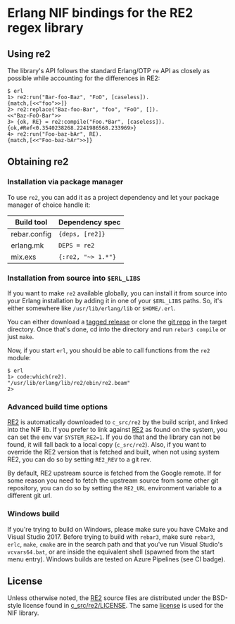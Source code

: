 Erlang NIF bindings for the RE2 regex library
=============================================

Using re2
---------

The library\'s API follows the standard Erlang/OTP `re` API as closely
as possible while accounting for the differences in RE2:

```
$ erl
1> re2:run("Bar-foo-Baz", "FoO", [caseless]).
{match,[<<"foo">>]}
2> re2:replace("Baz-foo-Bar", "foo", "FoO", []).
<<"Baz-FoO-Bar">>
3> {ok, RE} = re2:compile("Foo.*Bar", [caseless]).
{ok,#Ref<0.3540238268.2241986568.233969>}
4> re2:run("Foo-baz-bAr", RE).
{match,[<<"Foo-baz-bAr">>]}
```

Obtaining re2
-------------

### Installation via package manager

To use `re2`, you can add it as a project dependency and let your
package manager of choice handle it:

| Build tool   | Dependency spec    |
| ----------   | ---------------    |
| rebar.config | `{deps, [re2]}`    |
| erlang.mk    | `DEPS = re2`       |
| mix.exs      | `{:re2, "~> 1.*"}` |

### Installation from source into `$ERL_LIBS`

If you want to make `re2` available globally, you can install it from
source into your Erlang installation by adding it in one of your
`$ERL_LIBS` paths. So, it\'s either somewhere like `/usr/lib/erlang/lib`
or `$HOME/.erl`.

You can either download a [tagged release](https://github.com/tuncer/re2/releases) or clone
the [git repo](https://github.com/tuncer/re2) in the target directory. Once
that\'s done, cd into the directory and run `rebar3 compile` or just
`make`.

Now, if you start `erl`, you should be able to call functions from the
`re2` module:

```
$ erl
1> code:which(re2).
"/usr/lib/erlang/lib/re2/ebin/re2.beam"
2>
```

### Advanced build time options

[RE2](https://github.com/google/re2) is automatically downloaded to
`c_src/re2` by the build script, and linked into the NIF lib. If you
prefer to link against [RE2](https://github.com/google/re2) as found on
the system, you can set the env var `SYSTEM_RE2=1`. If you do that and
the library can not be found, it will fall back to a local copy
(`c_src/re2`). Also, if you want to override the RE2 version that is
fetched and built, when not using system RE2, you can do so by setting
`RE2_REV` to a git rev.

By default, RE2 upstream source is fetched from the Google remote. If
for some reason you need to fetch the upstream source from some other
git repository, you can do so by setting the `RE2_URL` environment
variable to a different git url.

### Windows build

If you're trying to build on Windows, please make sure you have CMake and
Visual Studio 2017. Before trying to build with `rebar3`, make sure
`rebar3`, `erlc`, `make`, `cmake` are in the search path and that you've
run Visual Studio's `vcvars64.bat`, or are inside the equivalent shell
(spawned from the start menu entry). Windows builds are tested on Azure
Pipelines (see CI badge).

License
-------

Unless otherwise noted, the [RE2](https://github.com/google/re2) source
files are distributed under the BSD-style license found in
[c\_src/re2/LICENSE](https://raw.githubusercontent.com/google/re2/master/LICENSE).
The same
[license](https://raw.githubusercontent.com/tuncer/re2/master/LICENSE)
is used for the NIF library.
